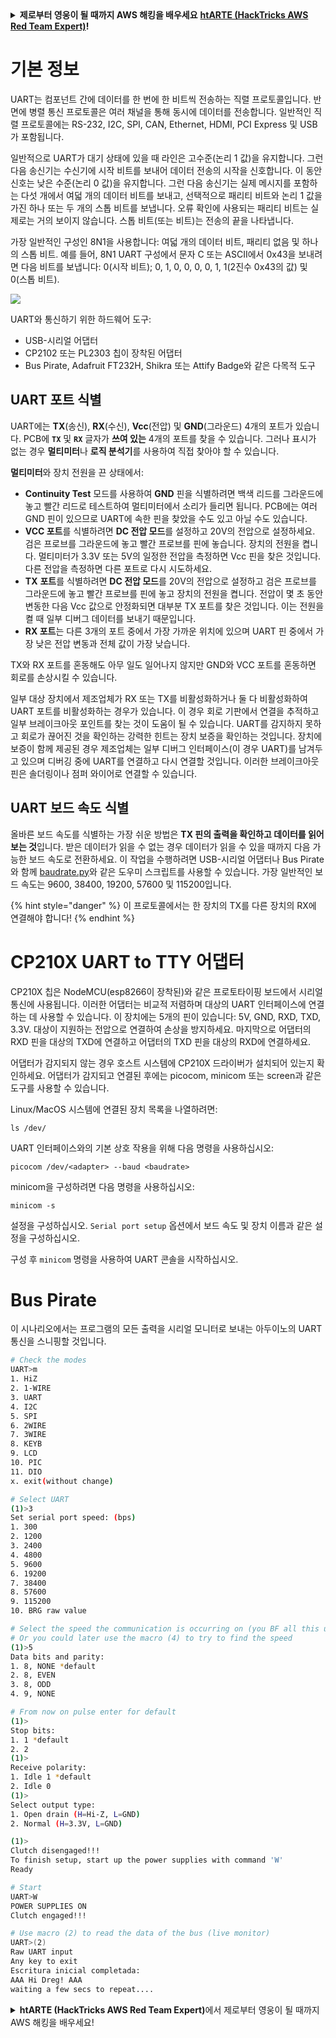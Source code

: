 <details>

<summary><strong>제로부터 영웅이 될 때까지 AWS 해킹을 배우세요</strong> <a href="https://training.hacktricks.xyz/courses/arte"><strong>htARTE (HackTricks AWS Red Team Expert)</strong></a><strong>!</strong></summary>

HackTricks를 지원하는 다른 방법:

* **회사가 HackTricks에 광고되길 원하거나** **PDF 형식으로 HackTricks 다운로드**하려면 [**구독 요금제**](https://github.com/sponsors/carlospolop)를 확인하세요!
* [**공식 PEASS & HackTricks 굿즈**](https://peass.creator-spring.com)를 구매하세요
* [**The PEASS Family**](https://opensea.io/collection/the-peass-family)를 발견하세요, 당사의 독점 [**NFTs**](https://opensea.io/collection/the-peass-family) 컬렉션
* **💬 [Discord 그룹](https://discord.gg/hRep4RUj7f)** 또는 [**텔레그램 그룹**](https://t.me/peass)에 **가입**하거나 **트위터** 🐦 [**@carlospolopm**](https://twitter.com/hacktricks_live)을 **팔로우**하세요.
* **해킹 트릭을 공유하려면** [**HackTricks**](https://github.com/carlospolop/hacktricks) 및 [**HackTricks Cloud**](https://github.com/carlospolop/hacktricks-cloud) github 저장소로 PR을 제출하세요.

</details>


# 기본 정보

UART는 컴포넌트 간에 데이터를 한 번에 한 비트씩 전송하는 직렬 프로토콜입니다. 반면에 병렬 통신 프로토콜은 여러 채널을 통해 동시에 데이터를 전송합니다. 일반적인 직렬 프로토콜에는 RS-232, I2C, SPI, CAN, Ethernet, HDMI, PCI Express 및 USB가 포함됩니다.

일반적으로 UART가 대기 상태에 있을 때 라인은 고수준(논리 1 값)을 유지합니다. 그런 다음 송신기는 수신기에 시작 비트를 보내어 데이터 전송의 시작을 신호합니다. 이 동안 신호는 낮은 수준(논리 0 값)을 유지합니다. 그런 다음 송신기는 실제 메시지를 포함하는 다섯 개에서 여덟 개의 데이터 비트를 보내고, 선택적으로 패리티 비트와 논리 1 값을 가진 하나 또는 두 개의 스톱 비트를 보냅니다. 오류 확인에 사용되는 패리티 비트는 실제로는 거의 보이지 않습니다. 스톱 비트(또는 비트)는 전송의 끝을 나타냅니다.

가장 일반적인 구성인 8N1을 사용합니다: 여덟 개의 데이터 비트, 패리티 없음 및 하나의 스톱 비트. 예를 들어, 8N1 UART 구성에서 문자 C 또는 ASCII에서 0x43을 보내려면 다음 비트를 보냅니다: 0(시작 비트); 0, 1, 0, 0, 0, 0, 1, 1(2진수 0x43의 값) 및 0(스톱 비트).

![](<../../.gitbook/assets/image (648) (1) (1) (1) (1).png>)

UART와 통신하기 위한 하드웨어 도구:

* USB-시리얼 어댑터
* CP2102 또는 PL2303 칩이 장착된 어댑터
* Bus Pirate, Adafruit FT232H, Shikra 또는 Attify Badge와 같은 다목적 도구

## UART 포트 식별

UART에는 **TX**(송신), **RX**(수신), **Vcc**(전압) 및 **GND**(그라운드) 4개의 포트가 있습니다. PCB에 **`TX`** 및 **`RX`** 글자가 **쓰여 있는** 4개의 포트를 찾을 수 있습니다. 그러나 표시가 없는 경우 **멀티미터**나 **로직 분석기**를 사용하여 직접 찾아야 할 수 있습니다.

**멀티미터**와 장치 전원을 끈 상태에서:

* **Continuity Test** 모드를 사용하여 **GND** 핀을 식별하려면 백색 리드를 그라운드에 놓고 빨간 리드로 테스트하여 멀티미터에서 소리가 들리면 됩니다. PCB에는 여러 GND 핀이 있으므로 UART에 속한 핀을 찾았을 수도 있고 아닐 수도 있습니다.
* **VCC 포트**를 식별하려면 **DC 전압 모드**를 설정하고 20V의 전압으로 설정하세요. 검은 프로브를 그라운드에 놓고 빨간 프로브를 핀에 놓습니다. 장치의 전원을 켭니다. 멀티미터가 3.3V 또는 5V의 일정한 전압을 측정하면 Vcc 핀을 찾은 것입니다. 다른 전압을 측정하면 다른 포트로 다시 시도하세요.
* **TX** **포트**를 식별하려면 **DC 전압 모드**를 20V의 전압으로 설정하고 검은 프로브를 그라운드에 놓고 빨간 프로브를 핀에 놓고 장치의 전원을 켭니다. 전압이 몇 초 동안 변동한 다음 Vcc 값으로 안정화되면 대부분 TX 포트를 찾은 것입니다. 이는 전원을 켤 때 일부 디버그 데이터를 보내기 때문입니다.
* **RX 포트**는 다른 3개의 포트 중에서 가장 가까운 위치에 있으며 UART 핀 중에서 가장 낮은 전압 변동과 전체 값이 가장 낮습니다.

TX와 RX 포트를 혼동해도 아무 일도 일어나지 않지만 GND와 VCC 포트를 혼동하면 회로를 손상시킬 수 있습니다.

일부 대상 장치에서 제조업체가 RX 또는 TX를 비활성화하거나 둘 다 비활성화하여 UART 포트를 비활성화하는 경우가 있습니다. 이 경우 회로 기판에서 연결을 추적하고 일부 브레이크아웃 포인트를 찾는 것이 도움이 될 수 있습니다. UART를 감지하지 못하고 회로가 끊어진 것을 확인하는 강력한 힌트는 장치 보증을 확인하는 것입니다. 장치에 보증이 함께 제공된 경우 제조업체는 일부 디버그 인터페이스(이 경우 UART)를 남겨두고 있으며 디버깅 중에 UART를 연결하고 다시 연결할 것입니다. 이러한 브레이크아웃 핀은 솔더링이나 점퍼 와이어로 연결할 수 있습니다.

## UART 보드 속도 식별

올바른 보드 속도를 식별하는 가장 쉬운 방법은 **TX 핀의 출력을 확인하고 데이터를 읽어보는 것**입니다. 받은 데이터가 읽을 수 없는 경우 데이터가 읽을 수 있을 때까지 다음 가능한 보드 속도로 전환하세요. 이 작업을 수행하려면 USB-시리얼 어댑터나 Bus Pirate와 함께 [baudrate.py](https://github.com/devttys0/baudrate/)와 같은 도우미 스크립트를 사용할 수 있습니다. 가장 일반적인 보드 속도는 9600, 38400, 19200, 57600 및 115200입니다.

{% hint style="danger" %}
이 프로토콜에서는 한 장치의 TX를 다른 장치의 RX에 연결해야 합니다!
{% endhint %}

# CP210X UART to TTY 어댑터

CP210X 칩은 NodeMCU(esp8266이 장착된)와 같은 프로토타이핑 보드에서 시리얼 통신에 사용됩니다. 이러한 어댑터는 비교적 저렴하며 대상의 UART 인터페이스에 연결하는 데 사용할 수 있습니다. 이 장치에는 5개의 핀이 있습니다: 5V, GND, RXD, TXD, 3.3V. 대상이 지원하는 전압으로 연결하여 손상을 방지하세요. 마지막으로 어댑터의 RXD 핀을 대상의 TXD에 연결하고 어댑터의 TXD 핀을 대상의 RXD에 연결하세요.

어댑터가 감지되지 않는 경우 호스트 시스템에 CP210X 드라이버가 설치되어 있는지 확인하세요. 어댑터가 감지되고 연결된 후에는 picocom, minicom 또는 screen과 같은 도구를 사용할 수 있습니다.

Linux/MacOS 시스템에 연결된 장치 목록을 나열하려면:
```
ls /dev/
```
UART 인터페이스와의 기본 상호 작용을 위해 다음 명령을 사용하십시오:
```
picocom /dev/<adapter> --baud <baudrate>
```
minicom을 구성하려면 다음 명령을 사용하십시오:
```
minicom -s
```
설정을 구성하십시오. `Serial port setup` 옵션에서 보드 속도 및 장치 이름과 같은 설정을 구성하십시오.

구성 후 `minicom` 명령을 사용하여 UART 콘솔을 시작하십시오.

# Bus Pirate

이 시나리오에서는 프로그램의 모든 출력을 시리얼 모니터로 보내는 아두이노의 UART 통신을 스니핑할 것입니다.
```bash
# Check the modes
UART>m
1. HiZ
2. 1-WIRE
3. UART
4. I2C
5. SPI
6. 2WIRE
7. 3WIRE
8. KEYB
9. LCD
10. PIC
11. DIO
x. exit(without change)

# Select UART
(1)>3
Set serial port speed: (bps)
1. 300
2. 1200
3. 2400
4. 4800
5. 9600
6. 19200
7. 38400
8. 57600
9. 115200
10. BRG raw value

# Select the speed the communication is occurring on (you BF all this until you find readable things)
# Or you could later use the macro (4) to try to find the speed
(1)>5
Data bits and parity:
1. 8, NONE *default
2. 8, EVEN
3. 8, ODD
4. 9, NONE

# From now on pulse enter for default
(1)>
Stop bits:
1. 1 *default
2. 2
(1)>
Receive polarity:
1. Idle 1 *default
2. Idle 0
(1)>
Select output type:
1. Open drain (H=Hi-Z, L=GND)
2. Normal (H=3.3V, L=GND)

(1)>
Clutch disengaged!!!
To finish setup, start up the power supplies with command 'W'
Ready

# Start
UART>W
POWER SUPPLIES ON
Clutch engaged!!!

# Use macro (2) to read the data of the bus (live monitor)
UART>(2)
Raw UART input
Any key to exit
Escritura inicial completada:
AAA Hi Dreg! AAA
waiting a few secs to repeat....
```
<details>

<summary><strong>htARTE (HackTricks AWS Red Team Expert)</strong>에서 제로부터 영웅이 될 때까지 AWS 해킹을 배우세요!</summary>

다른 방법으로 HackTricks를 지원하는 방법:

* **회사가 HackTricks에 광고되길 원하거나 HackTricks를 PDF로 다운로드하길 원한다면** [**SUBSCRIPTION PLANS**](https://github.com/sponsors/carlospolop)를 확인하세요!
* [**공식 PEASS & HackTricks 스왜그**](https://peass.creator-spring.com)를 구매하세요
* [**The PEASS Family**](https://opensea.io/collection/the-peass-family)를 발견하세요, 당사의 독점 [**NFTs**](https://opensea.io/collection/the-peass-family) 컬렉션
* 💬 [**Discord 그룹**](https://discord.gg/hRep4RUj7f) 또는 [**텔레그램 그룹**](https://t.me/peass)에 **가입**하거나 **트위터** 🐦 [**@carlospolopm**](https://twitter.com/hacktricks_live)에서 **팔로우**하세요.
* **HackTricks** 및 **HackTricks Cloud** github 저장소에 PR을 제출하여 **해킹 트릭을 공유**하세요.

</details>
